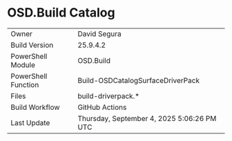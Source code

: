 ﻿# OSD.Build Catalog

| | |
|-|-|
| Owner | David Segura |
| Build Version | 25.9.4.2 |
| PowerShell Module | OSD.Build |
| PowerShell Function | Build-OSDCatalogSurfaceDriverPack |
| Files | build-driverpack.* |
| Build Workflow | GitHub Actions |
| Last Update | Thursday, September 4, 2025 5:06:26 PM UTC |
